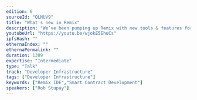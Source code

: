 ```yaml
---
edition: 6
sourceId: "QLNUV9"
title: "What's new in Remix"
description: "We’ve been pumping up Remix with new tools & features for users of all levels.  Come learn the latest Remix tricks & techniques.  We'll cue up editor improvements, tool integrations (including Git), Remix shortcuts, and our new workflows. We’ll also demo our new interface for using Remix with proxy contracts.  This talk will take your scratchings on Remix to 11."
youtubeUrl: "https://youtu.be/wjokE5EhuCs"
ipfsHash: ""
ethernaIndex: ""
ethernaPermalink: ""
duration: 1389
expertise: "Intermediate"
type: "Talk"
track: "Developer Infrastructure"
tags: ["Developer Infrastructure"]
keywords: ["Remix IDE","Smart Contract Development"]
speakers: ["Rob Stupay"]
---
```

